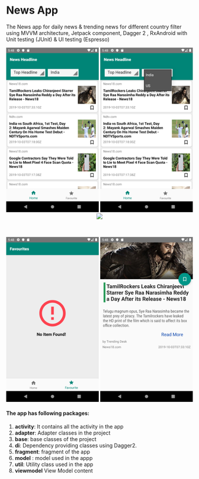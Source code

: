 # News App

The News app for daily news & trending news for different country filter using MVVM architecture, Jetpack component, Dagger 2 , RxAndroid with Unit testing (JUnit) & UI testing (Espresso)
<p align="center">
        <img src="img/news_app_sc1.png" width="250">
        <img src="img/news_app_sc2.png" width="250">
        <img src="https://media.giphy.com/media/M95W5LzyBq3boBbCks/giphy.gif" width="250">
</p>
<br>
<p align="center">
       <img src="img/news_app_sc3.png" width="250">
       <img src="img/news_app_sc4.png" width="250"> 
</p>


#### The app has following packages:
1. **activity**: It contains all the activity in the app
2. **adapter**: Adapter classes in the project
3. **base**: base classes of the project
4. **di**: Dependency providing classes using Dagger2.
5. **fragment**: fragment of the app
6. **model** : model used in the appp
7. **util**: Utility class used in the app
8. **viewmodel** View Model content 